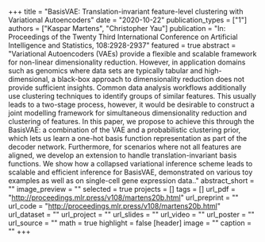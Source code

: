 +++
title = "BasisVAE: Translation-invariant feature-level clustering with Variational Autoencoders"
date = "2020-10-22"
publication_types = ["1"]
authors = ["Kaspar Martens", "Christopher Yau"]
publication = "In: Proceedings of the Twenty Third International Conference on Artificial Intelligence and Statistics, 108:2928-2937"
featured = true
abstract = "Variational Autoencoders (VAEs) provide a flexible and scalable framework for non-linear dimensionality reduction. However, in application domains such as genomics where data sets are typically tabular and high-dimensional, a black-box approach to dimensionality reduction does not provide sufficient insights. Common data analysis workflows additionally use clustering techniques to identify groups of similar features. This usually leads to a two-stage process, however, it would be desirable to construct a joint modelling framework for simultaneous dimensionality reduction and clustering of features. In this paper, we propose to achieve this through the BasisVAE: a combination of the VAE and a probabilistic clustering prior, which lets us learn a one-hot basis function representation as part of the decoder network. Furthermore, for scenarios where not all features are aligned, we develop an extension to handle translation-invariant basis functions. We show how a collapsed variational inference scheme leads to scalable and efficient inference for BasisVAE, demonstrated on various toy examples as well as on single-cell gene expression data.."
abstract_short = ""
image_preview = ""
selected = true
projects = []
tags = []
url_pdf = "http://proceedings.mlr.press/v108/martens20b.html"
url_preprint = ""
url_code = "http://proceedings.mlr.press/v108/martens20b.html"
url_dataset = ""
url_project = ""
url_slides = ""
url_video = ""
url_poster = ""
url_source = ""
math = true
highlight = false
[header]
image = ""
caption = ""
+++
